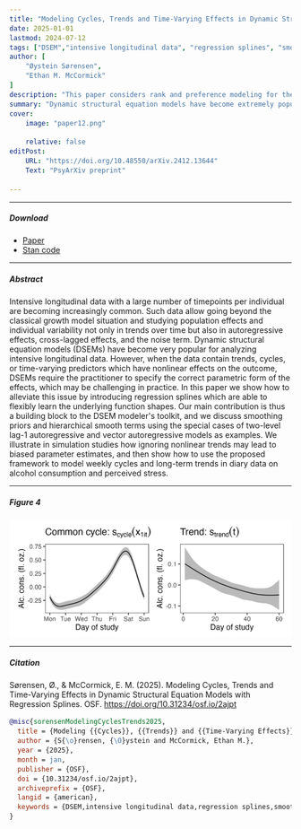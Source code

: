 ```yaml
---
title: "Modeling Cycles, Trends and Time-Varying Effects in Dynamic Structural Equation Models with Regression Splines" 
date: 2025-01-01
lastmod: 2024-07-12
tags: ["DSEM","intensive longitudinal data", "regression splines", "smoothing", "Stan"]
author: [
    "Øystein Sørensen",
    "Ethan M. McCormick"
]
description: "This paper considers rank and preference modeling for the case in which data arrive sequentially, rather than in a batch. The goal is to compute the posterior distribution incrementally in time, so that it can be quickly updated when new data arrives. To this end, we develop a sequential Monte Carlo algorithm for the Bayesian Mallows model. arXiv preprint currently under revision."
summary: "Dynamic structural equation models have become extremely popular for analysis of intensive longitudinal data in the social sciences. One outstanding problem is how to handle nonlinear trends and cycles, and in this paper we propose to do this in a very flexible manner using regression splines. We test the methods in simulation studies, and then illustrate them by analyzing a diary data set on alcohol consumption and stress. Open-source Stan code is available from our OSF repository. PsyArXiv preprint currently under revision."
cover:
    image: "paper12.png"
    
    relative: false
editPost:
    URL: "https://doi.org/10.48550/arXiv.2412.13644"
    Text: "PsyArXiv preprint"

---
```


---

##### Download

+ [Paper](https://doi.org/10.31234/osf.io/2ajpt)
+ [Stan code](https://osf.io/qpkmg/)

---

##### Abstract

Intensive longitudinal data with a large number of timepoints per individual are becoming increasingly common. Such data allow going beyond the classical growth model situation and studying population effects and individual variability not only in trends over time but also in autoregressive effects, cross-lagged effects, and the noise term. Dynamic structural equation models (DSEMs) have become very popular for analyzing intensive longitudinal data. However, when the data contain trends, cycles, or time-varying predictors which have nonlinear effects on the outcome, DSEMs require the practitioner to specify the correct parametric form of the effects, which may be challenging in practice. In this paper we show how to alleviate this issue by introducing regression splines which are able to flexibly learn the underlying function shapes. Our main contribution is thus a building block to the DSEM modeler's toolkit, and we discuss smoothing priors and hierarchical smooth terms using the special cases of two-level lag-1 autoregressive and vector autoregressive models as examples. We illustrate in simulation studies how ignoring nonlinear trends may lead to biased parameter estimates, and then show how to use the proposed framework to model weekly cycles and long-term trends in diary data on alcohol consumption and perceived stress.

---

##### Figure 4

![](paper12.png)

---

##### Citation

Sørensen, Ø., & McCormick, E. M. (2025). Modeling Cycles, Trends and Time-Varying Effects in Dynamic Structural Equation Models with Regression Splines. OSF. https://doi.org/10.31234/osf.io/2ajpt




```BibTeX
@misc{sorensenModelingCyclesTrends2025,
  title = {Modeling {{Cycles}}, {{Trends}} and {{Time-Varying Effects}} in {{Dynamic Structural Equation Models}} with {{Regression Splines}}},
  author = {S{\o}rensen, {\O}ystein and McCormick, Ethan M.},
  year = {2025},
  month = jan,
  publisher = {OSF},
  doi = {10.31234/osf.io/2ajpt},
  archiveprefix = {OSF},
  langid = {american},
  keywords = {DSEM,intensive longitudinal data,regression splines,smoothing,Stan.}
}
```


